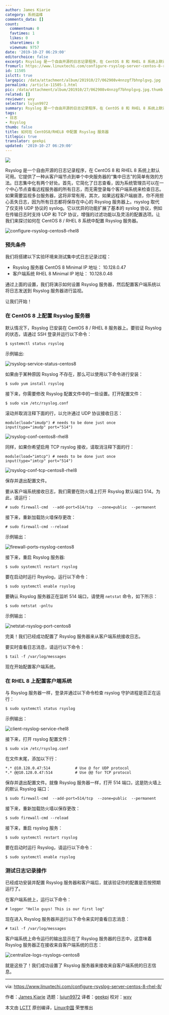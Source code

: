 ```yaml
---
author: James Kiarie
category: 系统运维
comments_data: []
count:
  commentnum: 0
  favtimes: 1
  likes: 0
  sharetimes: 0
  viewnum: 9757
date: '2019-10-27 06:29:00'
editorchoice: false
excerpt: Rsyslog 是一个自由开源的日志记录程序，在 CentOS 8 和 RHEL 8 系统上默认可用。它提供了一种从客户端节点到单个中央服务器的“集中日志”的简单有效的方法。
fromurl: https://www.linuxtechi.com/configure-rsyslog-server-centos-8-rhel-8/
id: 11505
islctt: true
largepic: /data/attachment/album/201910/27/062908v4nnzgf7bhnplgvg.jpg
permalink: /article-11505-1.html
pic: /data/attachment/album/201910/27/062908v4nnzgf7bhnplgvg.jpg.thumb.jpg
related: []
reviewer: wxy
selector: lujun9972
summary: Rsyslog 是一个自由开源的日志记录程序，在 CentOS 8 和 RHEL 8 系统上默认可用。它提供了一种从客户端节点到单个中央服务器的“集中日志”的简单有效的方法。
tags:
- 日志
- Rsyslog
thumb: false
title: 如何在 CentOS8/RHEL8 中配置 Rsyslog 服务器
titlepic: true
translator: geekpi
updated: '2019-10-27 06:29:00'
---
```


![](/data/attachment/album/201910/27/062908v4nnzgf7bhnplgvg.jpg)


Rsyslog 是一个自由开源的日志记录程序，在 CentOS 8 和 RHEL 8 系统上默认可用。它提供了一种从客户端节点到单个中央服务器的“集中日志”的简单有效的方法。日志集中化有两个好处。首先，它简化了日志查看，因为系统管理员可以在一个中心节点查看远程服务器的所有日志，而无需登录每个客户端系统来检查日志。如果需要监视多台服务器，这将非常有用，其次，如果远程客户端崩溃，你不用担心丢失日志，因为所有日志都将保存在中心的 Rsyslog 服务器上。rsyslog 取代了仅支持 UDP 协议的 syslog。它以优异的功能扩展了基本的 syslog 协议，例如在传输日志时支持 UDP 和 TCP 协议，增强的过滤功能以及灵活的配置选项。让我们来探讨如何在 CentOS 8 / RHEL 8 系统中配置 Rsyslog 服务器。


![configure-rsyslog-centos8-rhel8](/data/attachment/album/201910/27/062920tzdr0305rxxplg0p.jpg)


### 预先条件


我们将搭建以下实验环境来测试集中式日志记录过程：


* Rsyslog 服务器 CentOS 8 Minimal IP 地址： 10.128.0.47
* 客户端系统 RHEL 8 Minimal IP 地址： 10.128.0.48


通过上面的设置，我们将演示如何设置 Rsyslog 服务器，然后配置客户端系统以将日志发送到 Rsyslog 服务器进行监视。


让我们开始！


### 在 CentOS 8 上配置 Rsyslog 服务器


默认情况下，Rsyslog 已安装在 CentOS 8 / RHEL 8 服务器上。要验证 Rsyslog 的状态，请通过 SSH 登录并运行以下命令：



```
$ systemctl status rsyslog
```

示例输出:


![rsyslog-service-status-centos8](/data/attachment/album/201910/27/062920tompfhr3rx5xhf4h.jpg)


如果由于某种原因 Rsyslog 不存在，那么可以使用以下命令进行安装：



```
$ sudo yum install rsyslog
```

接下来，你需要修改 Rsyslog 配置文件中的一些设置。打开配置文件：



```
$ sudo vim /etc/rsyslog.conf
```

滚动并取消注释下面的行，以允许通过 UDP 协议接收日志：



```
module(load="imudp") # needs to be done just once
input(type="imudp" port="514")
```

![rsyslog-conf-centos8-rhel8](/data/attachment/album/201910/27/062921czcpnxn2d525nep5.jpg)


同样，如果你希望启用 TCP rsyslog 接收，请取消注释下面的行：



```
module(load="imtcp") # needs to be done just once
input(type="imtcp" port="514")
```

![rsyslog-conf-tcp-centos8-rhel8](/data/attachment/album/201910/27/062921bwnenpj9jl9ppgmm.jpg)


保存并退出配置文件。


要从客户端系统接收日志，我们需要在防火墙上打开 Rsyslog 默认端口 514。为此，请运行：



```
# sudo firewall-cmd  --add-port=514/tcp  --zone=public  --permanent
```

接下来，重新加载防火墙保存更改：



```
# sudo firewall-cmd --reload
```

示例输出：


![firewall-ports-rsyslog-centos8](/data/attachment/album/201910/27/062921bkiqy97i22i6652i.jpg)


接下来，重启 Rsyslog 服务器:



```
$ sudo systemctl restart rsyslog
```

要在启动时运行 Rsyslog，运行以下命令：



```
$ sudo systemctl enable rsyslog
```

要确认 Rsyslog 服务器正在监听 514 端口，请使用 `netstat` 命令，如下所示：



```
$ sudo netstat -pnltu
```

示例输出：


![netstat-rsyslog-port-centos8](/data/attachment/album/201910/27/062923hcnmxmn9zp4xz162.jpg)


完美！我们已经成功配置了 Rsyslog 服务器来从客户端系统接收日志。


要实时查看日志消息，请运行以下命令：



```
$ tail -f /var/log/messages
```

现在开始配置客户端系统。


### 在 RHEL 8 上配置客户端系统


与 Rsyslog 服务器一样，登录并通过以下命令检查 rsyslog 守护进程是否正在运行：



```
$ sudo systemctl status rsyslog
```

示例输出：


![client-rsyslog-service-rhel8](/data/attachment/album/201910/27/062925zdndrtef4hltedid.jpg)


接下来，打开 rsyslog 配置文件：



```
$ sudo vim /etc/rsyslog.conf
```

在文件末尾，添加以下行：



```
*.* @10.128.0.47:514           # Use @ for UDP protocol
*.* @@10.128.0.47:514          # Use @@ for TCP protocol
```

保存并退出配置文件。就像 Rsyslog 服务器一样，打开 514 端口，这是防火墙上的默认 Rsyslog 端口：



```
$ sudo firewall-cmd  --add-port=514/tcp  --zone=public  --permanent
```

接下来，重新加载防火墙以保存更改：



```
$ sudo firewall-cmd --reload
```

接下来，重启 rsyslog 服务：



```
$ sudo systemctl restart rsyslog
```

要在启动时运行 Rsyslog，请运行以下命令：



```
$ sudo systemctl enable rsyslog
```

### 测试日志记录操作


已经成功安装并配置 Rsyslog 服务器和客户端后，就该验证你的配置是否按预期运行了。


在客户端系统上，运行以下命令：



```
# logger "Hello guys! This is our first log"
```

现在进入 Rsyslog 服务器并运行以下命令来实时查看日志消息：



```
# tail -f /var/log/messages
```

客户端系统上命令运行的输出显示在了 Rsyslog 服务器的日志中，这意味着 Rsyslog 服务器正在接收来自客户端系统的日志：


![centralize-logs-rsyslogs-centos8](/data/attachment/album/201910/27/062926hs5rqs8s4f8mkf8s.jpg)


就是这些了！我们成功设置了 Rsyslog 服务器来接收来自客户端系统的日志信息。




---


via: <https://www.linuxtechi.com/configure-rsyslog-server-centos-8-rhel-8/>


作者：[James Kiarie](https://www.linuxtechi.com/author/james/) 选题：[lujun9972](https://github.com/lujun9972) 译者：[geekpi](https://github.com/geekpi) 校对：[wxy](https://github.com/wxy)


本文由 [LCTT](https://github.com/LCTT/TranslateProject) 原创编译，[Linux中国](https://linux.cn/) 荣誉推出
